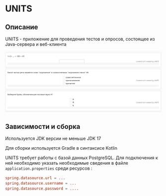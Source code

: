 # UNITS

## Описание

UNITS - приложение для проведения тестов и опросов, состоящее
из Java-сервера и веб-клиента

![image-alt-name](./example.jpg)

## Зависимости и сборка

Используется JDK версии не меньше JDK 17

Для сборки используется Gradle в синтаксисе Kotlin

UNITS требует работы с базой данных PostgreSQL.
Для подключения к ней необходимо указать необходимые сведения
в файле `application.properties` среди ресурсов :

```toml
spring.datasource.url = ...
spring.datasource.username = ...
spring.datasource.password = ....
```

